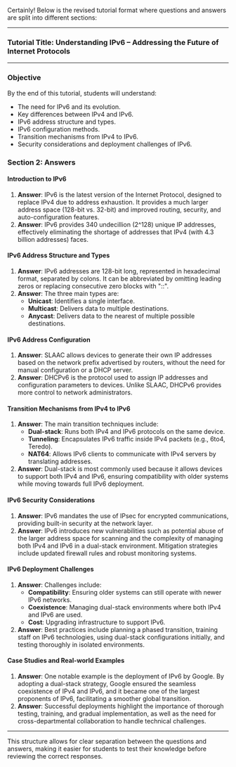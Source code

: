 Certainly! Below is the revised tutorial format where questions and answers are split into different sections:

---

### Tutorial Title: **Understanding IPv6 – Addressing the Future of Internet Protocols**

---

### **Objective**
By the end of this tutorial, students will understand:
- The need for IPv6 and its evolution.
- Key differences between IPv4 and IPv6.
- IPv6 address structure and types.
- IPv6 configuration methods.
- Transition mechanisms from IPv4 to IPv6.
- Security considerations and deployment challenges of IPv6.


### **Section 2: Answers**

#### **Introduction to IPv6**
1. **Answer**: IPv6 is the latest version of the Internet Protocol, designed to replace IPv4 due to address exhaustion. It provides a much larger address space (128-bit vs. 32-bit) and improved routing, security, and auto-configuration features.
2. **Answer**: IPv6 provides 340 undecillion (2^128) unique IP addresses, effectively eliminating the shortage of addresses that IPv4 (with 4.3 billion addresses) faces.

#### **IPv6 Address Structure and Types**
1. **Answer**: IPv6 addresses are 128-bit long, represented in hexadecimal format, separated by colons. It can be abbreviated by omitting leading zeros or replacing consecutive zero blocks with "::".
2. **Answer**: The three main types are:
   - **Unicast**: Identifies a single interface.
   - **Multicast**: Delivers data to multiple destinations.
   - **Anycast**: Delivers data to the nearest of multiple possible destinations.

#### **IPv6 Address Configuration**
1. **Answer**: SLAAC allows devices to generate their own IP addresses based on the network prefix advertised by routers, without the need for manual configuration or a DHCP server.
2. **Answer**: DHCPv6 is the protocol used to assign IP addresses and configuration parameters to devices. Unlike SLAAC, DHCPv6 provides more control to network administrators.

#### **Transition Mechanisms from IPv4 to IPv6**
1. **Answer**: The main transition techniques include:
   - **Dual-stack**: Runs both IPv4 and IPv6 protocols on the same device.
   - **Tunneling**: Encapsulates IPv6 traffic inside IPv4 packets (e.g., 6to4, Teredo).
   - **NAT64**: Allows IPv6 clients to communicate with IPv4 servers by translating addresses.
2. **Answer**: Dual-stack is most commonly used because it allows devices to support both IPv4 and IPv6, ensuring compatibility with older systems while moving towards full IPv6 deployment.

#### **IPv6 Security Considerations**
1. **Answer**: IPv6 mandates the use of IPsec for encrypted communications, providing built-in security at the network layer.
2. **Answer**: IPv6 introduces new vulnerabilities such as potential abuse of the larger address space for scanning and the complexity of managing both IPv4 and IPv6 in a dual-stack environment. Mitigation strategies include updated firewall rules and robust monitoring systems.

#### **IPv6 Deployment Challenges**
1. **Answer**: Challenges include:
   - **Compatibility**: Ensuring older systems can still operate with newer IPv6 networks.
   - **Coexistence**: Managing dual-stack environments where both IPv4 and IPv6 are used.
   - **Cost**: Upgrading infrastructure to support IPv6.
2. **Answer**: Best practices include planning a phased transition, training staff on IPv6 technologies, using dual-stack configurations initially, and testing thoroughly in isolated environments.

#### **Case Studies and Real-world Examples**
1. **Answer**: One notable example is the deployment of IPv6 by Google. By adopting a dual-stack strategy, Google ensured the seamless coexistence of IPv4 and IPv6, and it became one of the largest proponents of IPv6, facilitating a smoother global transition.
2. **Answer**: Successful deployments highlight the importance of thorough testing, training, and gradual implementation, as well as the need for cross-departmental collaboration to handle technical challenges.

---

This structure allows for clear separation between the questions and answers, making it easier for students to test their knowledge before reviewing the correct responses.
